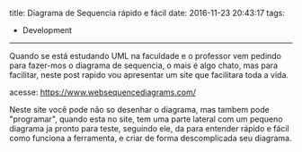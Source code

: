 title: Diagrama de Sequencia rápido e fácil
date: 2016-11-23 20:43:17
tags:
 - Development
---
Quando se está estudando UML na faculdade e o professor vem pedindo para fazer-mos o diagrama de sequencia, o mais é algo chato, mas para facilitar, neste post rapido vou apresentar um site que facilitara toda a vida.
<!--more-->
acesse:
https://www.websequencediagrams.com/

Neste site você pode não so desenhar o diagrama, mas tambem pode "programar", quando esta no site, tem uma parte lateral com um pequeno diagrama ja pronto para teste, seguindo ele, da para entender rápido e fácil como funciona a ferramenta, e criar de forma descomplicada seu diagrama.
